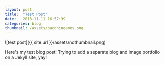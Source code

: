 ```yaml
---
layout: post
title:  "Test Post"
date:   2013-11-11 16:57:39
categories: blog
thumbnail: /assets/baconingames.png
---
```


![test post]({{ site.url }}/assets/nothumbnail.png)

Here's my test blog post! Trying to add a separate blog and image portfolio on a Jekyll site, yay!

[jekyll-gh]: https://github.com/mojombo/jekyll
[jekyll]:    http://jekyllrb.com
